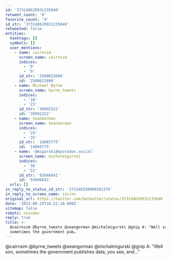 ```yaml
---
id: '373148620931235840'
retweet_count: '0'
favorite_count: '0'
id_str: '373148620931235840'
retweeted: false
entities:
  hashtags: []
  symbols: []
  user_mentions:
    - name: cairnsim
      screen_name: cairnsim
      indices:
        - '0'
        - '9'
      id_str: '2500023606'
      id: '2500023606'
    - name: Michael Byrne
      screen_name: byrne_tweets
      indices:
        - '10'
        - '23'
      id_str: '39992322'
      id: '39992322'
    - name: SeanGorman
      screen_name: SeanGorman
      indices:
        - '24'
        - '35'
      id_str: '14065775'
      id: '14065775'
    - name: '@migurski@mastodon.social'
      screen_name: michalmigurski
      indices:
        - '36'
        - '51'
      id_str: '93046641'
      id: '93046641'
  urls: []
in_reply_to_status_id_str: '373148338998501376'
in_reply_to_screen_name: cairns
original_url: https://twitter.com/benbalter/status/373148620931235840
date: '2013-08-29T18:22:18.000Z'
sitemap: false
robots: noindex
reply: true
title: >-
  @cairnsim @byrne_tweets @seangorman @michalmigurski @gnip A: "Well son,
  sometimes the government pub…
---
```


@cairnsim @byrne_tweets @seangorman @michalmigurski @gnip A: "Well son, sometimes the government publishes data, you see, and…"